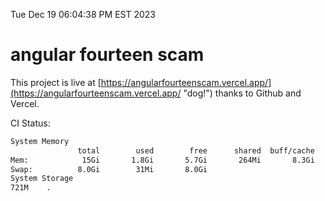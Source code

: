 Tue Dec 19 06:04:38 PM EST 2023

# angular fourteen scam


This project is live at [https://angularfourteenscam.vercel.app/](https://angularfourteenscam.vercel.app/ "dog!") thanks to Github and Vercel.

CI Status: 

```bash
System Memory
               total        used        free      shared  buff/cache   available
Mem:            15Gi       1.8Gi       5.7Gi       264Mi       8.3Gi        13Gi
Swap:          8.0Gi        31Mi       8.0Gi
System Storage
721M	.
